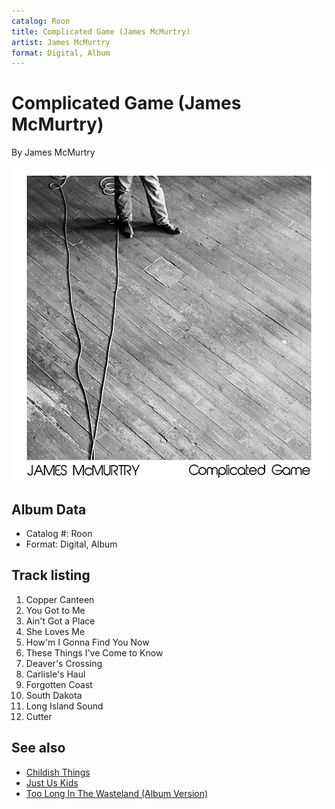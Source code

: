 ```yaml
---
catalog: Roon
title: Complicated Game (James McMurtry)
artist: James McMurtry
format: Digital, Album
---
```


# Complicated Game (James McMurtry)

By James McMurtry

![](../../assets/albumcovers/James_McMurtry-Complicated_Game_James_McMurtry.png)

## Album Data

- Catalog #: Roon
- Format: Digital, Album


## Track listing


1. Copper Canteen
2. You Got to Me
3. Ain't Got a Place
4. She Loves Me
5. How'm I Gonna Find You Now
6. These Things I've Come to Know
7. Deaver's Crossing
8. Carlisle's Haul
9. Forgotten Coast
10. South Dakota
11. Long Island Sound
12. Cutter


## See also

- [Childish Things](Childish_Things.md)
- [Just Us Kids](Just_Us_Kids.md)
- [Too Long In The Wasteland (Album Version)](Too_Long_In_The_Wasteland_Album_Version.md)
